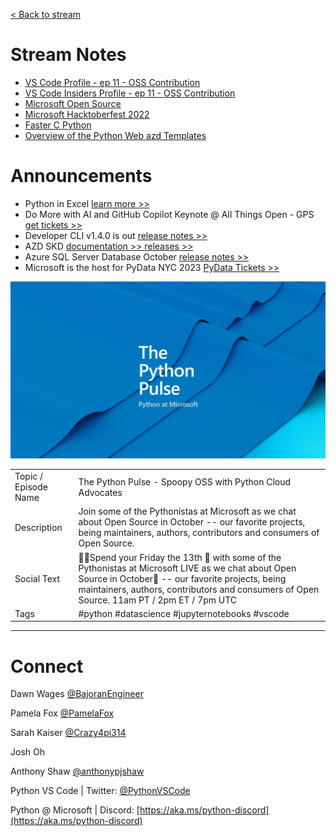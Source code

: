 [< Back to stream](https://aka.ms/python-pulse-live)

# Stream Notes

- [VS Code Profile - ep 11 - OSS Contribution](https://aka.ms/pythonpulse/ep/11/profile)
- [VS Code Insiders Profile - ep 11 - OSS Contribution](https://aka.ms/pythonpulse/ep/11/insiders-profile)
- [Microsoft Open Source](https://cloudblogs.microsoft.com/opensource/)
- [Microsoft Hacktoberfest 2022](https://devblogs.microsoft.com/python/python-hacktoberfest-2022/)
- [Faster C Python](https://devblogs.microsoft.com/python/python-311-faster-cpython-team/)
- [Overview of the Python Web azd Templates](https://review.learn.microsoft.com/en-us/azure/developer/python/overview-azd-templates)


# Announcements
- Python in Excel [learn more >>](https://www.microsoft.com/en-us/microsoft-365/python-in-excel)
- Do More with AI and GitHub Copilot Keynote @ All Things Open - GPS [get tickets >>](https://2023.allthingsopen.org/sessions/do-more-with-ai-and-github-copilot/)
- Developer CLI v1.4.0 is out [release notes >>](https://aka.ms/azd-oct-2023)
- AZD SKD [documentation >> ](https://learn.microsoft.com/en-us/azure/developer/python/sdk/) [releases >>](https://github.com/Azure/azure-sdk-for-python/releases)
- Azure SQL Server Database October [release notes >>](https://learn.microsoft.com/en-us/azure/azure-sql/database/doc-changes-updates-release-notes-whats-new?view=azuresql)
- Microsoft is the host for PyData NYC 2023 [PyData Tickets >>](https://pydata.org/nyc2023/)



![The Python Pulse Getting the Most out of Python with VS Code and Azure](python_pulse_008_github_extensions_banner.png)

| | |
|----|----|
| Topic / Episode Name | The Python Pulse - Spoopy OSS with Python Cloud Advocates |
| Description | Join some of the Pythonistas at Microsoft as we chat about Open Source in October -- our favorite projects, being maintainers, authors, contributors and consumers of Open Source. |
| Social Text |🔴🎥Spend your Friday the 13th 📆 with some of the Pythonistas at Microsoft LIVE as we chat about Open Source in October🎃 -- our favorite projects, being maintainers, authors, contributors and consumers of Open Source. 11am PT / 2pm ET / 7pm UTC |
| Tags | #python #datascience #jupyternotebooks #vscode |

---
# Connect

Dawn Wages [@BajoranEngineer](https://twitter.com/BajoranEngineer)

Pamela Fox [@PamelaFox](https://twitter.com/PamelaFox)

Sarah Kaiser [@Crazy4pi314](https://twitter.com/@Crazy4pi314)

Josh Oh

Anthony Shaw [@anthonypjshaw](https://twitter.com/anthonypjshaw)

Python VS Code | Twitter: [@PythonVSCode](https://twitter.com/PythonVSCode)

Python @ Microsoft | Discord: [https://aka.ms/python-discord](https://aka.ms/python-discord)
